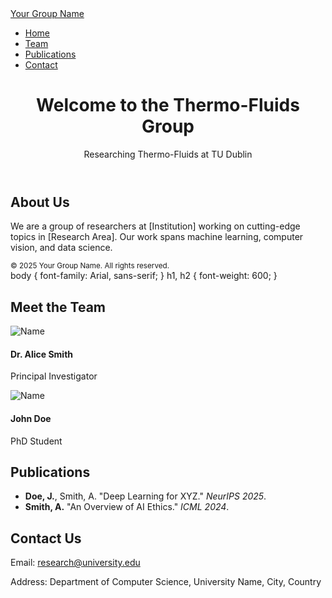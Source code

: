
<!DOCTYPE html>
<html lang="en">
<head>
  <meta charset="UTF-8" />
  <meta name="viewport" content="width=device-width, initial-scale=1.0"/>
  <title>Your Research Group</title>
  <link href="style.css" rel="stylesheet"/>
  <link href="https://cdn.jsdelivr.net/npm/bootstrap@5.3.0/dist/css/bootstrap.min.css" rel="stylesheet">
</head>
<body>
  <nav class="navbar navbar-expand-lg navbar-light bg-light">
    <div class="container">
      <a class="navbar-brand" href="#">Your Group Name</a>
      <div>
        <ul class="navbar-nav">
          <li class="nav-item"><a class="nav-link" href="index.html">Home</a></li>
          <li class="nav-item"><a class="nav-link" href="team.html">Team</a></li>
          <li class="nav-item"><a class="nav-link" href="publications.html">Publications</a></li>
          <li class="nav-item"><a class="nav-link" href="contact.html">Contact</a></li>
        </ul>
      </div>
    </div>
  </nav>

  <header class="bg-primary text-white text-center py-5">
    <div class="container">
      <h1>Welcome to the Thermo-Fluids Group</h1>
      <p class="lead">Researching Thermo-Fluids at TU Dublin</p>
    </div>
  </header>

  <section class="container my-5">
    <h2>About Us</h2>
    <p>We are a group of researchers at [Institution] working on cutting-edge topics in [Research Area]. Our work spans machine learning, computer vision, and data science.</p>
  </section>

  <footer class="bg-light py-3 text-center">
    <small>&copy; 2025 Your Group Name. All rights reserved.</small>
  </footer>
</body>
</html>
body {
  font-family: Arial, sans-serif;
}
h1, h2 {
  font-weight: 600;
}
<!DOCTYPE html>
<html lang="en">
<head>
  <meta charset="UTF-8" />
  <meta name="viewport" content="width=device-width, initial-scale=1.0"/>
  <title>Our Team</title>
  <link href="style.css" rel="stylesheet"/>
  <link href="https://cdn.jsdelivr.net/npm/bootstrap@5.3.0/dist/css/bootstrap.min.css" rel="stylesheet">
</head>
<body>
  <div class="container my-5">
    <h2>Meet the Team</h2>
    <div class="row">
      <div class="col-md-4">
        <img src="assets/images/Photo-MRH.jpg" class="img-fluid rounded-circle" alt="Name">
        <h4>Dr. Alice Smith</h4>
        <p>Principal Investigator</p>
      </div>
      <div class="col-md-4">
        <img src="assets/images/Photo-MRH.jpg" class="img-fluid rounded-circle" alt="Name">
        <h4>John Doe</h4>
        <p>PhD Student</p>
      </div>
      <!-- Add more members as needed -->
    </div>
  </div>
</body>
</html>
<!DOCTYPE html>
<html lang="en">
<head>
  <meta charset="UTF-8" />
  <meta name="viewport" content="width=device-width, initial-scale=1.0"/>
  <title>Publications</title>
  <link href="style.css" rel="stylesheet"/>
  <link href="https://cdn.jsdelivr.net/npm/bootstrap@5.3.0/dist/css/bootstrap.min.css" rel="stylesheet">
</head>
<body>
  <div class="container my-5">
    <h2>Publications</h2>
    <ul>
      <li><strong>Doe, J.</strong>, Smith, A. "Deep Learning for XYZ." <em>NeurIPS 2025</em>.</li>
      <li><strong>Smith, A.</strong> "An Overview of AI Ethics." <em>ICML 2024</em>.</li>
      <!-- Add more -->
    </ul>
  </div>
</body>
</html>
<!DOCTYPE html>
<html lang="en">
<head>
  <meta charset="UTF-8" />
  <meta name="viewport" content="width=device-width, initial-scale=1.0"/>
  <title>Contact</title>
  <link href="style.css" rel="stylesheet"/>
  <link href="https://cdn.jsdelivr.net/npm/bootstrap@5.3.0/dist/css/bootstrap.min.css" rel="stylesheet">
</head>
<body>
  <div class="container my-5">
    <h2>Contact Us</h2>
    <p>Email: <a href="mailto:research@university.edu">research@university.edu</a></p>
    <p>Address: Department of Computer Science, University Name, City, Country</p>
  </div>
</body>
</html>
